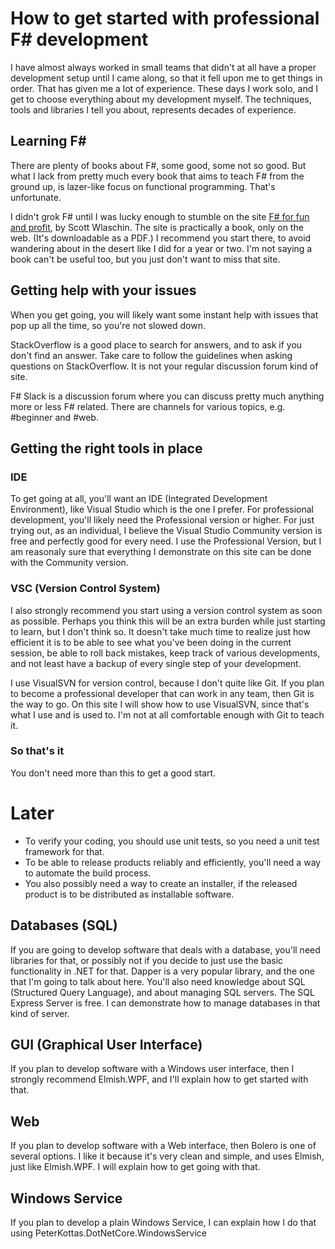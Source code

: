 # How to get started with professional F# development

I have almost always worked in small teams that didn't at all have a proper development setup until I came along, so that it fell upon me to get things in order. That has given me a lot of experience. These days I work solo, and I get to choose everything about my development myself. The techniques, tools and libraries I tell you about, represents decades of experience.

## Learning F#

There are plenty of books about F#, some good, some not so good. But what I lack from pretty much every book that aims to teach F# from the ground up, is lazer-like focus on functional programming. That's unfortunate.

I didn't grok F# until I was lucky enough to stumble on the site [F# for fun and profit](https://fsharpforfunandprofit.com/), by Scott Wlaschin. The site is practically a book, only on the web. (It's downloadable as a PDF.) I recommend you start there, to avoid wandering about in the desert like I did for a year or two. I'm not saying a book can't be useful too, but you just don't want to miss that site.

## Getting help with your issues

When you get going, you will likely want some instant help with issues that pop up all the time, so you're not slowed down.

StackOverflow is a good place to search for answers, and to ask if you don't find an answer. Take care to follow the guidelines when asking questions on StackOverflow. It is not your regular discussion forum kind of site.

F# Slack is a discussion forum where you can discuss pretty much anything more or less F# related. There are channels for various topics, e.g. #beginner and #web.

## Getting the right tools in place

### IDE

To get going at all, you'll want an IDE (Integrated Development Environment), like Visual Studio which is the one I prefer. For professional development, you'll likely need the Professional version or higher. For just trying out, as an individual, I believe the Visual Studio Community version is free and perfectly good for every need. I use the Professional Version, but I am reasonaly sure that everything I demonstrate on this site can be done with the Community version.

### VSC (Version Control System)

I also strongly recommend you start using a version control system as soon as possible. Perhaps you think this will be an extra burden while just starting to learn, but I don't think so. It doesn't take much time to realize just how efficient it is to be able to see what you've been doing in the current session, be able to roll back mistakes, keep track of various developments, and not least have a backup of every single step of your development.

I use VisualSVN for version control, because I don't quite like Git. If you plan to become a professional developer that can work in any team, then Git is the way to go. On this site I will show how to use VisualSVN, since that's what I use and is used to. I'm not at all comfortable enough with Git to teach it.

### So that's it

You don't need more than this to get a good start.

# Later

* To verify your coding, you should use unit tests, so you need a unit test framework for that.
* To be able to release products reliably and efficiently, you'll need a way to automate the build process.
* You also possibly need a way to create an installer, if the released product is to be distributed as installable software.

## Databases (SQL)

If you are going to develop software that deals with a database, you'll need libraries for that, or possibly not if you decide to just use the basic functionality in .NET for that. Dapper is a very popular library, and the one that I'm going to talk about here. You'll also need knowledge about SQL (Structured Query Language), and about managing SQL servers. The SQL Express Server is free. I can demonstrate how to manage databases in that kind of server.

## GUI (Graphical User Interface)

If you plan to develop software with a Windows user interface, then I strongly recommend Elmish.WPF, and I'll explain how to get started with that.

## Web

If you plan to develop software with a Web interface, then Bolero is one of several options. I like it because it's very clean and simple, and uses Elmish, just like Elmish.WPF. I will explain how to get going with that.

## Windows Service

If you plan to develop a plain Windows Service, I can explain how I do that using PeterKottas.DotNetCore.WindowsService
